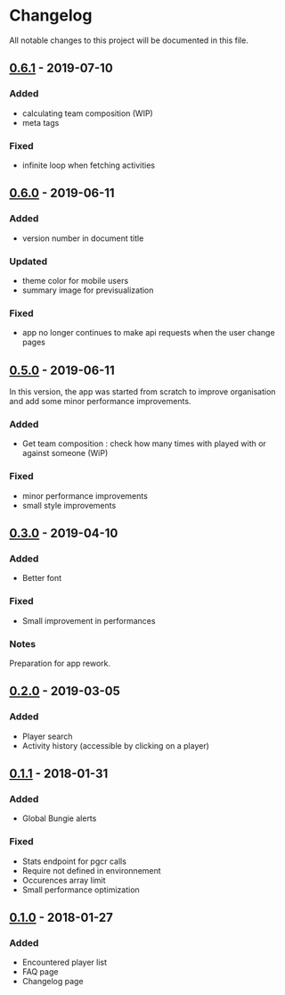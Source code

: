 # Changelog
All notable changes to this project will be documented in this file.

## [0.6.1] - 2019-07-10
### Added
- calculating team composition (WIP)
- meta tags

### Fixed
- infinite loop when fetching activities

## [0.6.0] - 2019-06-11
### Added
- version number in document title

### Updated
- theme color for mobile users
- summary image for previsualization

### Fixed
- app no longer continues to make api requests when the user change pages

## [0.5.0] - 2019-06-11
In this version, the app was started from scratch to improve organisation and add some minor performance improvements.
### Added
- Get team composition : check how many times with played with or against someone (WiP)

### Fixed
- minor performance improvements
- small style improvements

## [0.3.0] - 2019-04-10
### Added
- Better font

### Fixed
- Small improvement in performances

### Notes
Preparation for app rework.

## [0.2.0] - 2019-03-05
### Added
- Player search
- Activity history (accessible by clicking on a player)

## [0.1.1] - 2018-01-31
### Added
- Global Bungie alerts

### Fixed
- Stats endpoint for pgcr calls
- Require not defined in environnement
- Occurences array limit
- Small performance optimization

## [0.1.0] - 2018-01-27
### Added
- Encountered player list
- FAQ page
- Changelog page

[0.6.1]: https://github.com/julesrx/gloryreport/releases/tag/0.6.1
[0.6.0]: https://github.com/julesrx/gloryreport/releases/tag/0.6.0
[0.5.0]: https://github.com/julesrx/gloryreport/releases/tag/0.5.0
[0.3.0]: https://github.com/julesrx/gloryreport/releases/tag/0.3.0
[0.2.0]: https://github.com/julesrx/gloryreport/releases/tag/0.2.0
[0.1.1]: https://github.com/julesrx/gloryreport/releases/tag/0.1.1
[0.1.0]: https://github.com/julesrx/gloryreport/releases/tag/0.1.0
